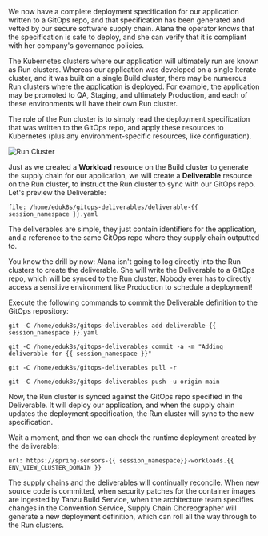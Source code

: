 We now have a complete deployment specification for our application written to a GitOps repo, and that specification has been generated and vetted by our secure software supply chain. Alana the operator knows that the specification is safe to deploy, and she can verify that it is compliant with her company's governance policies.

The Kubernetes clusters where our application will ultimately run are known as Run clusters. Whereas our application was developed on a single Iterate cluster, and it was built on a single Build cluster, there may be numerous Run clusters where the application is deployed. For example, the application may be promoted to QA, Staging, and ultimately Production, and each of these environments will have their own Run cluster.

The role of the Run cluster is to simply read the deployment specification that was written to the GitOps repo, and apply these resources to Kubernetes (plus any environment-specific resources, like configuration).

![Run Cluster](images/run-cluster.png)

Just as we created a **Workload** resource on the Build cluster to generate the supply chain for our application, we will create a **Deliverable** resource on the Run cluster, to instruct the Run cluster to sync with our GitOps repo. Let's preview the Deliverable:

```editor:open-file
file: /home/eduk8s/gitops-deliverables/deliverable-{{ session_namespace }}.yaml
```

The deliverables are simple, they just contain identifiers for the application, and a reference to the same GitOps repo where they supply chain outputted to.

You know the drill by now: Alana isn't going to log directly into the Run clusters to create the deliverable. She will write the Deliverable to a GitOps repo, which will be synced to the Run cluster. Nobody ever has to directly access a sensitive environment like Production to schedule a deployment!

Execute the following commands to commit the Deliverable definition to the GitOps repository:

```execute
git -C /home/eduk8s/gitops-deliverables add deliverable-{{ session_namespace }}.yaml
```

```execute
git -C /home/eduk8s/gitops-deliverables commit -a -m "Adding deliverable for {{ session_namespace }}"
```

```execute
git -C /home/eduk8s/gitops-deliverables pull -r
```

```execute
git -C /home/eduk8s/gitops-deliverables push -u origin main
```

Now, the Run cluster is synced against the GitOps repo specified in the Deliverable. It will deploy our application, and when the supply chain updates the deployment specification, the Run cluster will sync to the new specification.

Wait a moment, and then we can check the runtime deployment created by the deliverable:

```dashboard:open-url
url: https://spring-sensors-{{ session_namespace}}-workloads.{{ ENV_VIEW_CLUSTER_DOMAIN }}
```

The supply chains and the deliverables will continually reconcile. When new source code is committed, when security patches for the container images are ingested by Tanzu Build Service, when the architecture team specifies changes in the Convention Service, Supply Chain Choreographer will generate a new deployment definition, which can roll all the way through to the Run clusters.
